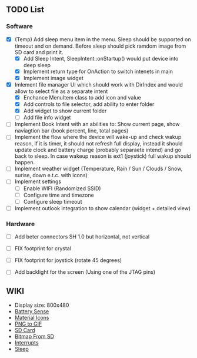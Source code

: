  ## TODO List

### Software
- [x] (Temp) Add sleep menu item in the menu. Sleep should be supported on timeout and on demand. Before sleep should pick ramdom image from SD card and print it.
    - [x] Add Sleep Intent, SleepIntent::onStartup() would put device into deep sleep
    - [x] Implement return type for OnAction to switch intenets in main
    - [x] Implement image widget
- [x] Imlement file manager UI which should work with DirIndex and would allow to select file as a separate intent
    - [x] Enchance MenuItem class to add icon and value
    - [x] Add controls to file selector, add ability to enter folder
    - [x] Add widget to show current folder
    - [ ] Add file info widget
- [ ] Implement Book Intent with an abilities to: Show current page, show naviagtion bar (book percent, line, total pages)
- [ ] Implement the flow where the device will wake-up and check wakup reason, if it is timer, it should not refresh full display, instead it should update clock and battery charge (probably separaete intend) and go back to sleep. In case wakeup reason is ext1 (joystick) full wakup should happen.
- [ ] Implement weather widget (Temperature, Rain / Sun / Clouds / Snow, surise, down e.t.c. with icons)
- [ ] Implement settings
    - [ ] Enable WIFI (Randomized SSID)
    - [ ] Configure time and timezone
    - [ ] Configure sleep timeout
- [ ] Implement outlook integration to show calendar (widget + detailed view)

### Hardware
- [ ] Add beter connectors SH 1.0 but horizontal, not vertical
- [ ] FIX footprint for crystal
- [ ] FIX footprint for joystick (rotate 45 degrees)
- [ ] Add backlight for the screen (Using one of the JTAG pins)


## WIKI
 - Display size: 800x480  
 - [Battery Sense](https://github.com/rlogiacco/BatterySense?tab=readme-ov-file)
 - [Material Icons](https://fonts.google.com/icons?icon.set=Material+Icons&icon.size=24&icon.color=%235f6368)
 - [PNG to GIF](https://cloudconvert.com/png-to-gif)
 - [SD Card](https://github.com/espressif/arduino-esp32/tree/master/libraries/SD)
 - [Bitmap From SD](https://github.com/ZinggJM/GxEPD2/blob/master/examples/GxEPD2_SD_Example/GxEPD2_SD_Example.ino)
 - [Interrupts](https://www.youtube.com/watch?v=CJhWlfkf-5M)
 - [Sleep](https://randomnerdtutorials.com/esp32-deep-sleep-arduino-ide-wake-up-sources/)